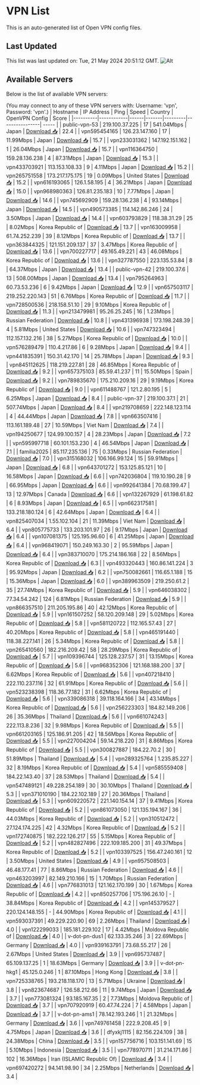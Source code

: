 # VPN List

This is an auto-generated list of Open VPN config files.

## Last Updated

This list was last updated on: Tue, 21 May 2024 20:51:12 GMT.
![Alt](https://repobeats.axiom.co/api/embed/186b98318ef1479477931607c1ad7d823f12451f.svg "Repobeats analytics image")

## Available Servers

Below is the list of available VPN servers:

(You may connect to any of these VPN servers with: Username: 'vpn', Password: 'vpn'.)
| Hostname | IP Address | Ping | Speed | Country | OpenVPN Config | Score |
|----------|------------|------|-------|---------|----------------| ----- |
| public-vpn-53 | 219.100.37.225 | 17 | 541.04Mbps | Japan | [Download 📥](./configs/server_0_JP.ovpn) | 22.4 |
| vpn595454165 | 126.23.147.160 | 17 | 11.99Mbps | Japan | [Download 📥](./configs/server_1_JP.ovpn) | 15.7 |
| vpn233031362 | 147.192.151.162 | 1 | 26.04Mbps | Japan | [Download 📥](./configs/server_2_JP.ovpn) | 15.7 |
| vpn116364750 | 159.28.136.238 | 4 | 87.31Mbps | Japan | [Download 📥](./configs/server_3_JP.ovpn) | 15.3 |
| vpn433703921 | 113.153.108.33 | 9 | 4.11Mbps | Japan | [Download 📥](./configs/server_4_JP.ovpn) | 15.2 |
| vpn265751558 | 173.217.175.175 | 19 | 0.09Mbps | United States | [Download 📥](./configs/server_5_US.ovpn) | 15.2 |
| vpn616193065 | 126.1.58.195 | 4 | 36.21Mbps | Japan | [Download 📥](./configs/server_6_JP.ovpn) | 15.0 |
| vpn968980363 | 126.81.235.183 | 10 | 7.77Mbps | Japan | [Download 📥](./configs/server_7_JP.ovpn) | 14.6 |
| vpn745692909 | 159.28.136.238 | 4 | 93.14Mbps | Japan | [Download 📥](./configs/server_8_JP.ovpn) | 14.5 |
| vpn490573385 | 114.142.86.246 | 24 | 3.50Mbps | Japan | [Download 📥](./configs/server_9_JP.ovpn) | 14.4 |
| vpn603793829 | 118.38.31.29 | 25 | 8.02Mbps | Korea Republic of | [Download 📥](./configs/server_10_KR.ovpn) | 13.7 |
| vpn163009958 | 61.74.252.239 | 39 | 8.12Mbps | Korea Republic of | [Download 📥](./configs/server_11_KR.ovpn) | 13.7 |
| vpn363844325 | 121.151.209.137 | 37 | 3.47Mbps | Korea Republic of | [Download 📥](./configs/server_12_KR.ovpn) | 13.6 |
| vpn700227717 | 49.165.49.221 | 43 | 46.08Mbps | Korea Republic of | [Download 📥](./configs/server_13_KR.ovpn) | 13.6 |
| vpn327787550 | 223.135.53.84 | 8 | 64.37Mbps | Japan | [Download 📥](./configs/server_14_JP.ovpn) | 13.4 |
| public-vpn-42 | 219.100.37.6 | 13 | 508.00Mbps | Japan | [Download 📥](./configs/server_15_JP.ovpn) | 13.4 |
| vpn795264963 | 60.73.53.236 | 6 | 9.42Mbps | Japan | [Download 📥](./configs/server_16_JP.ovpn) | 12.9 |
| vpn657503117 | 219.252.220.143 | 51 | 6.76Mbps | Korea Republic of | [Download 📥](./configs/server_17_KR.ovpn) | 11.7 |
| vpn728500536 | 218.158.51.10 | 29 | 9.10Mbps | Korea Republic of | [Download 📥](./configs/server_18_KR.ovpn) | 11.3 |
| vpn213479981 | 95.26.25.245 | 16 | 1.23Mbps | Russian Federation | [Download 📥](./configs/server_19_RU.ovpn) | 10.8 |
| vpn431396938 | 173.198.248.39 | 4 | 5.81Mbps | United States | [Download 📥](./configs/server_20_US.ovpn) | 10.6 |
| vpn747323494 | 112.157.132.216 | 38 | 5.27Mbps | Korea Republic of | [Download 📥](./configs/server_21_KR.ovpn) | 10.0 |
| vpn576289479 | 110.4.217.86 | 6 | 9.28Mbps | Japan | [Download 📥](./configs/server_22_JP.ovpn) | 9.4 |
| vpn441835391 | 150.31.42.170 | 14 | 25.78Mbps | Japan | [Download 📥](./configs/server_23_JP.ovpn) | 9.3 |
| vpn845112625 | 118.219.227.81 | 28 | 46.85Mbps | Korea Republic of | [Download 📥](./configs/server_24_KR.ovpn) | 9.2 |
| vpn657375103 | 85.59.41.237 | 11 | 15.50Mbps | Spain | [Download 📥](./configs/server_25_ES.ovpn) | 9.2 |
| vpn789835670 | 175.210.209.16 | 29 | 9.19Mbps | Korea Republic of | [Download 📥](./configs/server_26_KR.ovpn) | 9.0 |
| vpn611488767 | 121.2.80.195 | 5 | 6.25Mbps | Japan | [Download 📥](./configs/server_27_JP.ovpn) | 8.4 |
| public-vpn-37 | 219.100.37.1 | 21 | 507.74Mbps | Japan | [Download 📥](./configs/server_28_JP.ovpn) | 8.4 |
| vpn219708659 | 222.148.123.114 | 4 | 44.44Mbps | Japan | [Download 📥](./configs/server_29_JP.ovpn) | 7.8 |
| vpn663507416 | 113.161.189.48 | 27 | 10.59Mbps | Viet Nam | [Download 📥](./configs/server_30_VN.ovpn) | 7.4 |
| vpn194250677 | 124.99.100.157 | 4 | 28.23Mbps | Japan | [Download 📥](./configs/server_31_JP.ovpn) | 7.2 |
| vpn595997718 | 60.101.153.230 | 4 | 46.54Mbps | Japan | [Download 📥](./configs/server_32_JP.ovpn) | 7.1 |
| familia2025 | 85.117.235.136 | 75 | 0.33Mbps | Russian Federation | [Download 📥](./configs/server_33_RU.ovpn) | 7.0 |
| vpn315168032 | 106.166.99.124 | 15 | 59.91Mbps | Japan | [Download 📥](./configs/server_34_JP.ovpn) | 6.8 |
| vpn643701272 | 153.125.85.121 | 10 | 16.58Mbps | Japan | [Download 📥](./configs/server_35_JP.ovpn) | 6.6 |
| vpn742036804 | 119.10.190.28 | 9 | 66.95Mbps | Japan | [Download 📥](./configs/server_36_JP.ovpn) | 6.6 |
| vpn992641384 | 70.68.199.47 | 13 | 12.97Mbps | Canada | [Download 📥](./configs/server_37_CA.ovpn) | 6.6 |
| vpn132267929 | 61.198.61.82 | 6 | 8.93Mbps | Japan | [Download 📥](./configs/server_38_JP.ovpn) | 6.5 |
| vpn662317581 | 133.218.180.124 | 6 | 42.64Mbps | Japan | [Download 📥](./configs/server_39_JP.ovpn) | 6.4 |
| vpn825407034 | 1.55.102.104 | 21 | 11.39Mbps | Viet Nam | [Download 📥](./configs/server_40_VN.ovpn) | 6.4 |
| vpn805775733 | 133.203.101.97 | 26 | 9.17Mbps | Japan | [Download 📥](./configs/server_41_JP.ovpn) | 6.4 |
| vpn107081375 | 125.195.96.60 | 6 | 41.25Mbps | Japan | [Download 📥](./configs/server_42_JP.ovpn) | 6.4 |
| vpn968419071 | 150.249.163.30 | 2 | 95.59Mbps | Japan | [Download 📥](./configs/server_43_JP.ovpn) | 6.4 |
| vpn383710070 | 175.214.186.168 | 22 | 8.56Mbps | Korea Republic of | [Download 📥](./configs/server_44_KR.ovpn) | 6.3 |
| vpn493320443 | 160.86.141.224 | 3 | 95.92Mbps | Japan | [Download 📥](./configs/server_45_JP.ovpn) | 6.2 |
| vpn750082661 | 116.65.1.188 | 15 | 15.36Mbps | Japan | [Download 📥](./configs/server_46_JP.ovpn) | 6.0 |
| vpn389963509 | 219.250.61.2 | 35 | 27.74Mbps | Korea Republic of | [Download 📥](./configs/server_47_KR.ovpn) | 5.9 |
| vpn646038302 | 77.34.54.242 | 124 | 6.81Mbps | Russian Federation | [Download 📥](./configs/server_48_RU.ovpn) | 5.9 |
| vpn866357510 | 211.205.195.86 | 40 | 42.12Mbps | Korea Republic of | [Download 📥](./configs/server_49_KR.ovpn) | 5.9 |
| vpn161507252 | 58.120.209.148 | 29 | 5.02Mbps | Korea Republic of | [Download 📥](./configs/server_50_KR.ovpn) | 5.8 |
| vpn581120722 | 112.165.57.43 | 27 | 40.20Mbps | Korea Republic of | [Download 📥](./configs/server_51_KR.ovpn) | 5.8 |
| vpn465191440 | 118.38.227.141 | 26 | 5.34Mbps | Korea Republic of | [Download 📥](./configs/server_52_KR.ovpn) | 5.8 |
| vpn265410560 | 182.216.209.42 | 58 | 28.29Mbps | Korea Republic of | [Download 📥](./configs/server_53_KR.ovpn) | 5.7 |
| vpn109396744 | 125.128.237.57 | 31 | 13.15Mbps | Korea Republic of | [Download 📥](./configs/server_54_KR.ovpn) | 5.6 |
| vpn968352306 | 121.168.188.200 | 37 | 6.62Mbps | Korea Republic of | [Download 📥](./configs/server_55_KR.ovpn) | 5.6 |
| vpn407218410 | 222.110.237.116 | 32 | 61.91Mbps | Korea Republic of | [Download 📥](./configs/server_56_KR.ovpn) | 5.6 |
| vpn523238398 | 118.36.77.182 | 31 | 6.62Mbps | Korea Republic of | [Download 📥](./configs/server_57_KR.ovpn) | 5.6 |
| vpn339086318 | 39.118.164.166 | 34 | 43.14Mbps | Korea Republic of | [Download 📥](./configs/server_58_KR.ovpn) | 5.6 |
| vpn256223303 | 184.82.149.206 | 26 | 35.36Mbps | Thailand | [Download 📥](./configs/server_59_TH.ovpn) | 5.6 |
| vpn661074243 | 222.113.8.236 | 32 | 9.98Mbps | Korea Republic of | [Download 📥](./configs/server_60_KR.ovpn) | 5.5 |
| vpn661203165 | 125.186.91.205 | 42 | 18.56Mbps | Korea Republic of | [Download 📥](./configs/server_61_KR.ovpn) | 5.5 |
| vpn227004204 | 59.14.218.220 | 31 | 8.86Mbps | Korea Republic of | [Download 📥](./configs/server_62_KR.ovpn) | 5.5 |
| vpn300827887 | 184.22.70.2 | 30 | 51.89Mbps | Thailand | [Download 📥](./configs/server_63_TH.ovpn) | 5.4 |
| vpn289325764 | 1.235.85.227 | 32 | 8.19Mbps | Korea Republic of | [Download 📥](./configs/server_64_KR.ovpn) | 5.4 |
| vpn585559408 | 184.22.143.40 | 37 | 28.53Mbps | Thailand | [Download 📥](./configs/server_65_TH.ovpn) | 5.4 |
| vpn547489121 | 49.228.254.189 | 30 | 30.10Mbps | Thailand | [Download 📥](./configs/server_66_TH.ovpn) | 5.3 |
| vpn371010190 | 184.22.102.189 | 27 | 20.36Mbps | Thailand | [Download 📥](./configs/server_67_TH.ovpn) | 5.3 |
| vpn609220572 | 221.140.154.14 | 37 | 9.41Mbps | Korea Republic of | [Download 📥](./configs/server_68_KR.ovpn) | 5.2 |
| vpn861073050 | 121.135.194.167 | 36 | 44.03Mbps | Korea Republic of | [Download 📥](./configs/server_69_KR.ovpn) | 5.2 |
| vpn310512472 | 27.124.174.225 | 42 | 4.32Mbps | Korea Republic of | [Download 📥](./configs/server_70_KR.ovpn) | 5.2 |
| vpn172740875 | 182.222.126.217 | 55 | 5.15Mbps | Korea Republic of | [Download 📥](./configs/server_71_KR.ovpn) | 5.2 |
| vpn482827496 | 222.109.185.200 | 31 | 49.37Mbps | Korea Republic of | [Download 📥](./configs/server_72_KR.ovpn) | 5.2 |
| vpn103397525 | 156.47.240.161 | 12 | 3.50Mbps | United States | [Download 📥](./configs/server_73_US.ovpn) | 4.9 |
| vpn957508503 | 46.48.177.41 | 77 | 8.86Mbps | Russian Federation | [Download 📥](./configs/server_74_RU.ovpn) | 4.6 |
| vpn463203997 | 82.149.210.166 | 15 | 1.70Mbps | Russian Federation | [Download 📥](./configs/server_75_RU.ovpn) | 4.6 |
| vpn776831013 | 121.162.170.199 | 30 | 1.67Mbps | Korea Republic of | [Download 📥](./configs/server_76_KR.ovpn) | 4.2 |
| vpn850257706 | 175.196.26.10 | - | 38.84Mbps | Korea Republic of | [Download 📥](./configs/server_77_KR.ovpn) | 4.2 |
| vpn145379527 | 220.124.148.155 | - | 44.90Mbps | Korea Republic of | [Download 📥](./configs/server_78_KR.ovpn) | 4.1 |
| vpn593037391 | 49.229.220.90 | 69 | 2.26Mbps | Thailand | [Download 📥](./configs/server_79_TH.ovpn) | 4.0 |
| vpn122299033 | 185.181.229.102 | 17 | 4.42Mbps | Moldova Republic of | [Download 📥](./configs/server_80_MD.ovpn) | 4.0 |
| v-dot-pn-dus1 | 62.133.35.246 | 3 | 22.69Mbps | Germany | [Download 📥](./configs/server_81_DE.ovpn) | 4.0 |
| vpn939163791 | 73.68.55.217 | 26 | 2.67Mbps | United States | [Download 📥](./configs/server_82_US.ovpn) | 3.9 |
| vpn695737487 | 65.109.137.25 | 1 | 18.63Mbps | Germany | [Download 📥](./configs/server_83_DE.ovpn) | 3.9 |
| v-dot-pn-hkg1 | 45.125.0.246 | 1 | 87.10Mbps | Hong Kong | [Download 📥](./configs/server_84_HK.ovpn) | 3.8 |
| vpn725338765 | 193.218.118.170 | 13 | 5.71Mbps | Ukraine | [Download 📥](./configs/server_85_UA.ovpn) | 3.8 |
| vpn823674687 | 126.58.212.66 | 11 | 9.74Mbps | Japan | [Download 📥](./configs/server_86_JP.ovpn) | 3.7 |
| vpn773081324 | 93.185.167.35 | 2 | 7.73Mbps | Moldova Republic of | [Download 📥](./configs/server_87_MD.ovpn) | 3.7 |
| vpn707920919 | 60.47.74.224 | 7 | 4.58Mbps | Japan | [Download 📥](./configs/server_88_JP.ovpn) | 3.7 |
| v-dot-pn-ams1 | 78.142.193.246 | 1 | 21.32Mbps | Germany | [Download 📥](./configs/server_89_DE.ovpn) | 3.6 |
| vpn749761458 | 222.9.208.45 | 9 | 4.75Mbps | Japan | [Download 📥](./configs/server_90_JP.ovpn) | 3.6 |
| dfyxkj1115 | 82.156.224.109 | 38 | 24.38Mbps | China | [Download 📥](./configs/server_91_CN.ovpn) | 3.5 |
| vpn157756716 | 103.151.141.69 | 15 | 5.10Mbps | Indonesia | [Download 📥](./configs/server_92_ID.ovpn) | 3.5 |
| vpn778970711 | 31.214.171.86 | 102 | 16.36Mbps | Iran (ISLAMIC Republic Of) | [Download 📥](./configs/server_93_IR.ovpn) | 3.4 |
| vpn697420272 | 94.141.98.90 | 34 | 2.25Mbps | Netherlands | [Download 📥](./configs/server_94_NL.ovpn) | 3.4 |
